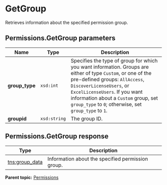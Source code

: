 # GetGroup

Retrieves information about the specified permission group.

## Permissions.GetGroup parameters

|Name|Type|Description|
|----|----|-----------|
|**group\_type** |`xsd:int` | Specifies the type of group for which you want information. Groups are either of type `Custom`, or one of the pre-defined groups: `AllAccess`, `DiscoverLicenseUsers`, or `ExcelLicenseUsers`. If you want information about a `Custom` group, set `group_type` to `0`; otherwise, set `group_type` to `1`. |
|**groupid** |`xsd:string` |The group ID.|

## Permissions.GetGroup response

|Type|Description|
|----|-----------|
|[tns:group\_data](../../data_types/r_group_data.md#) |Information about the specified permission group.|

**Parent topic:** [Permissions](../../methods/permissions/c_api_admin_methods_permissions.md)

